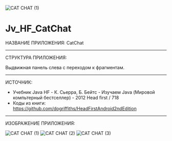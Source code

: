 ![CAT CHAT (1)](https://user-images.githubusercontent.com/77355204/120286057-8b38ca00-c2c6-11eb-9234-10137bdfd53c.png)
# Jv_HF_CatChat

НАЗВАНИЕ ПРИЛОЖЕНИЯ: CatChat

------------------------------
СТРУКТУРА ПРИЛОЖЕНИЯ:

Выдвижная панель слева с переходом к фрагментам. 

------------------------------
ИСТОЧНИК: 

* Учебник Java HF - К. Сьерра, Б. Бейтс - Изучаем Java (Мировой компьтерный бестселлер) - 2012 Head first / 718
* Коды из книги: https://github.com/dogriffiths/HeadFirstAndroid2ndEdition

------------------------------
ИЗОБРАЖЕНИЕ ПРИЛОЖЕНИЯ:

![CAT CHAT (1)](https://user-images.githubusercontent.com/77355204/120286105-94299b80-c2c6-11eb-93cb-3cdcca845f7a.png)
![CAT CHAT (2)](https://user-images.githubusercontent.com/77355204/120286066-8bd16080-c2c6-11eb-84ee-c1a8a20839e6.png)
![CAT CHAT (3)](https://user-images.githubusercontent.com/77355204/120286067-8c69f700-c2c6-11eb-8472-62e39d2c5c03.png)

